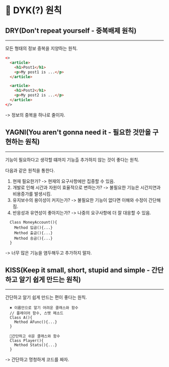# 🧷 DYK(?) 원칙

## DRY(Don't repeat yourself - 중복배제 원칙)

---

모든 형태의 정보 중복을 지양하는 원칙.

```html
<>
  <article>
    <h1>Post1</h1>
    <p>My post1 is ...</p>
  </article>

  <article>
    <h1>Post2</h1>
    <p>My post2 is ...</p>
  </article>
</>
```

-> 정보의 중복을 하나로 줄이자.

## YAGNI(You aren't gonna need it - 필요한 것만을 구현하는 원칙)

---

기능이 필요하다고 생각할 떄까지 기능츨 추가하지 않는 것이 좋다는 원칙.

다음과 같은 원칙을 통한다.

1. 현재 필요한가? -> 현재의 요구사항에만 집중할 수 있음.
2. 개발로 인해 시간과 자원이 효율적으로 변하는가? -> 불필요한 기능은 시간지연과 비용증가를 발생시킴.
3. 유지보수의 용이성이 커지는가? -> 불필요한 기능이 없다면 이해와 수정이 간단해짐.
4. 반응성과 유연성이 좋아지는가? -> 나중의 요구사항에 더 잘 대응할 수 있음.

```
  Class MoneyAccount(){
    Method 입금(){...}
    Method 출금(){...}
    Method 송금(){...}
  }
```

-> 너무 많은 기능을 염두해두고 추가하지 말자.

## KISS(Keep it small, short, stupid and simple - 간단하고 알기 쉽게 만드는 원칙)

---

간단하고 알기 쉽게 만드는 편이 좋다는 원칙.

```
  ✖️ 이름만으로 알기 어려운 클래스와 함수
  // 플레이어 함수, 스탯 메소드
  Class A(){
    Method AFunc(){...}
  }

  🧿간단하고 쉬운 클래스와 함수
  Class Player(){
    Method Stats(){...}
  }
```

-> 간단하고 멍청하게 코드를 짜자.
